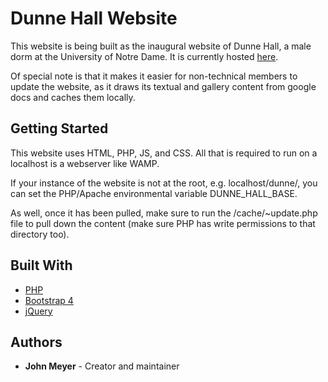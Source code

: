 # Dunne Hall Website

This website is being built as the inaugural website of Dunne Hall, a male dorm at the University of Notre Dame. It is currently hosted
[here](https://dunnehall.com).

Of special note is that it makes it easier for non-technical members to update the website, as it draws its textual and gallery content from google docs and caches them locally.

## Getting Started

This website uses HTML, PHP, JS, and CSS. All that is required to run on a localhost is a webserver like WAMP.

If your instance of the website is not at the root, e.g. localhost/dunne/, you can set the PHP/Apache environmental variable DUNNE_HALL_BASE.

As well, once it has been pulled, make sure to run the /cache/~update.php file to pull down the content (make sure PHP has write permissions to that directory too).

## Built With

* [PHP](http://php.net/manual/en/index.php)
* [Bootstrap 4](https://getbootstrap.com/docs/4.0/)
* [jQuery](https://api.jquery.com/)

## Authors
* **John Meyer** - Creator and maintainer

